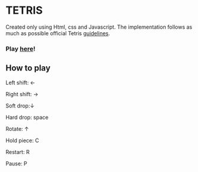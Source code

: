# TETRIS

Created only using Html, css and Javascript. The implementation follows as much as possible official Tetris [guidelines](https://tetris.fandom.com/wiki/Tetris_Guideline).

### Play [here](http://web.studenti.math.pmf.unizg.hr/~gorivan/)!

## How to play

Left shift: ←

Right shift: →

Soft drop:↓

Hard drop: space

Rotate: ↑

Hold piece: C

Restart: R

Pause: P
